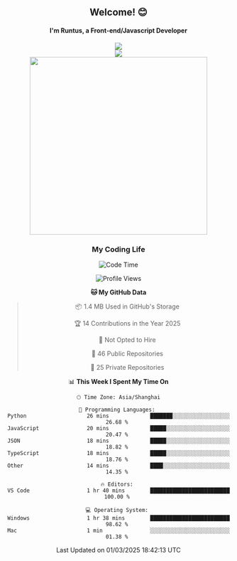 

<div align="center">
    <div>    
        <h2>Welcome! 😊</h2>
        <h4> I'm Runtus, a Front-end/Javascript Developer</h4>
        <a href="https://github.com/antvis/g2">
            <img src="https://img.shields.io/endpoint?url=https://awards.antv.vision/runtus-g2-contributor.json" />
        </a>
    </div>
    <img style="width=100%" src="https://github.com/user-attachments/assets/96bbb592-d82f-4a25-bfe7-39362c279943"> </img>
</div>


<div align="center">
<img src="https://github-readme-stats.vercel.app/api?username=Runtus&show_icons=true&theme=tokyonight" width=400 />
</div>

<div align="center">
<h3>My Coding Life</h3>

<!--START_SECTION:waka-->
![Code Time](http://img.shields.io/badge/Code%20Time-426%20hrs%2022%20mins-blue)

![Profile Views](http://img.shields.io/badge/Profile%20Views-0-blue)

**🐱 My GitHub Data** 

> 📦 1.4 MB Used in GitHub's Storage 
 > 
> 🏆 14 Contributions in the Year 2025
 > 
> 🚫 Not Opted to Hire
 > 
> 📜 46 Public Repositories 
 > 
> 🔑 25 Private Repositories 
 > 
📊 **This Week I Spent My Time On** 

```text
🕑︎ Time Zone: Asia/Shanghai

💬 Programming Languages: 
Python                   26 mins             ███████░░░░░░░░░░░░░░░░░░   26.68 % 
JavaScript               20 mins             █████░░░░░░░░░░░░░░░░░░░░   20.47 % 
JSON                     18 mins             █████░░░░░░░░░░░░░░░░░░░░   18.82 % 
TypeScript               18 mins             █████░░░░░░░░░░░░░░░░░░░░   18.76 % 
Other                    14 mins             ████░░░░░░░░░░░░░░░░░░░░░   14.35 % 

🔥 Editors: 
VS Code                  1 hr 40 mins        █████████████████████████   100.00 % 

💻 Operating System: 
Windows                  1 hr 38 mins        █████████████████████████   98.62 % 
Mac                      1 min               ░░░░░░░░░░░░░░░░░░░░░░░░░   01.38 % 
```


 Last Updated on 01/03/2025 18:42:13 UTC
<!--END_SECTION:waka-->
</div>
